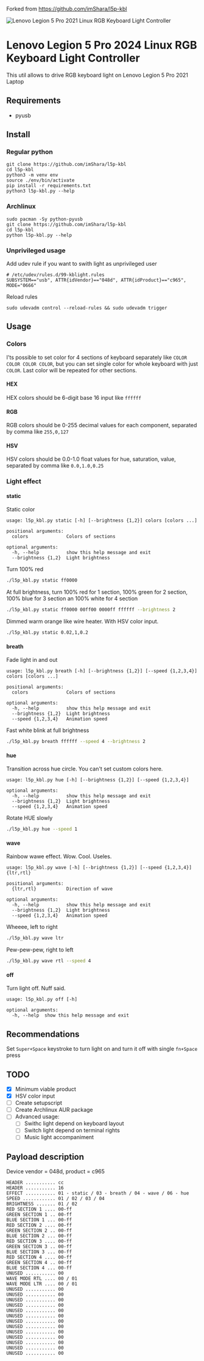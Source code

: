 Forked from https://github.com/imShara/l5p-kbl

![Lenovo Legion 5 Pro 2021 Linux RGB Keyboard Light Controller](https://i.imgur.com/FhBMS9W.jpg)

# Lenovo Legion 5 Pro 2024 Linux RGB Keyboard Light Controller

This util allows to drive RGB keyboard light on Lenovo Legion 5 Pro 2021 Laptop

## Requirements

* pyusb

## Install

### Regular python
```
git clone https://github.com/imShara/l5p-kbl
cd l5p-kbl
python3 -m venv env
source ./env/bin/activate
pip install -r requirements.txt
python3 l5p-kbl.py --help
```

### Archlinux
```
sudo pacman -Sy python-pyusb
git clone https://github.com/imShara/l5p-kbl
cd l5p-kbl
python l5p-kbl.py --help
```

### Unprivileged usage

Add udev rule if you want to swith light as unprivileged user
```
# /etc/udev/rules.d/99-kblight.rules
SUBSYSTEM=="usb", ATTR{idVendor}=="048d", ATTR{idProduct}=="c965", MODE="0666"
```

Reload rules
```
sudo udevadm control --reload-rules && sudo udevadm trigger
```

## Usage

### Colors

I'ts possible to set color for 4 sections of keyboard separately like `COLOR COLOR COLOR COLOR`, but you can set single color for whole keyboard with just `COLOR`. Last color will be repeated for other sections.

#### HEX
HEX colors should be 6-digit base 16 input like `ffffff`

#### RGB
RGB colors should be 0-255 decimal values for each component, separated by comma like `255,0,127`

#### HSV
HSV colors should be 0.0-1.0 float values for hue, saturation, value, separated by comma like `0.0,1.0,0.25`

### Light effect

#### statiс
Static color

```
usage: l5p_kbl.py static [-h] [--brightness {1,2}] colors [colors ...]

positional arguments:
  colors              Colors of sections

optional arguments:
  -h, --help          show this help message and exit
  --brightness {1,2}  Light brightness
```

Turn 100% red
```sh
./l5p_kbl.py static ff0000
```

At full brightness, turn 100% red for 1 section, 100% green for 2 section, 100% blue for 3 section an 100% white for 4 section
```sh
./l5p_kbl.py static ff0000 00ff00 0000ff ffffff --brightness 2
```

Dimmed warm orange like wire heater. With HSV color input.
```sh
./l5p_kbl.py static 0.02,1,0.2
```

#### breath
Fade light in and out
```
usage: l5p_kbl.py breath [-h] [--brightness {1,2}] [--speed {1,2,3,4}] colors [colors ...]

positional arguments:
  colors              Colors of sections

optional arguments:
  -h, --help          show this help message and exit
  --brightness {1,2}  Light brightness
  --speed {1,2,3,4}   Animation speed
```

Fast white blink at full brightness
```sh
./l5p_kbl.py breath ffffff --speed 4 --brightness 2
```

#### hue
Transition across hue circle. You can't set custom colors here.
```
usage: l5p_kbl.py hue [-h] [--brightness {1,2}] [--speed {1,2,3,4}]

optional arguments:
  -h, --help          show this help message and exit
  --brightness {1,2}  Light brightness
  --speed {1,2,3,4}   Animation speed
```

Rotate HUE slowly
```sh
./l5p_kbl.py hue --speed 1
```


#### wave
Rainbow wawe effect. Wow. Cool. Useles.
```
usage: l5p_kbl.py wave [-h] [--brightness {1,2}] [--speed {1,2,3,4}] {ltr,rtl}

positional arguments:
  {ltr,rtl}           Direction of wave

optional arguments:
  -h, --help          show this help message and exit
  --brightness {1,2}  Light brightness
  --speed {1,2,3,4}   Animation speed
```

Wheeee, left to right
```sh
./l5p_kbl.py wave ltr
```

Pew-pew-pew, right to left
```sh
./l5p_kbl.py wave rtl --speed 4
```

#### off
Turn light off. Nuff said.
```
usage: l5p_kbl.py off [-h]

optional arguments:
  -h, --help  show this help message and exit
```


## Recommendations
Set `Super+Space` keystroke to turn light on and turn it off with single `fn+Space` press


## TODO

- [x] Minimum viable product
- [x] HSV color input
- [ ] Create setupscript
- [ ] Create Archlinux AUR package
- [ ] Advanced usage:
  - [ ] Swithc light depend on keyboard layout
  - [ ] Switch light depend on terminal rights
  - [ ] Music light accompaniment

## Payload description
Device vendor = 048d, product = c965

```
HEADER ........... cc
HEADER ........... 16
EFFECT ........... 01 - static / 03 - breath / 04 - wave / 06 - hue
SPEED ............ 01 / 02 / 03 / 04
BRIGHTNESS ....... 01 / 02
RED SECTION 1 .... 00-ff
GREEN SECTION 1 .. 00-ff
BLUE SECTION 1 ... 00-ff
RED SECTION 2 .... 00-ff
GREEN SECTION 2 .. 00-ff
BLUE SECTION 2 ... 00-ff
RED SECTION 3 .... 00-ff
GREEN SECTION 3 .. 00-ff
BLUE SECTION 3 ... 00-ff
RED SECTION 4 .... 00-ff
GREEN SECTION 4 .. 00-ff
BLUE SECTION 4 ... 00-ff
UNUSED ........... 00
WAVE MODE RTL .... 00 / 01
WAVE MODE LTR .... 00 / 01
UNUSED ........... 00
UNUSED ........... 00
UNUSED ........... 00
UNUSED ........... 00
UNUSED ........... 00
UNUSED ........... 00
UNUSED ........... 00
UNUSED ........... 00
UNUSED ........... 00
UNUSED ........... 00
UNUSED ........... 00
UNUSED ........... 00
UNUSED ........... 00
```
